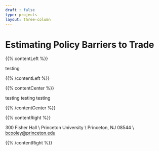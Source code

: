 ```yaml
---
draft : false
type: projects
layout: three-column
---
```


<div class="hero-image">
  <div class="hero-text">
    <h1>Estimating Policy Barriers to Trade</h1>
  </div>
</div>

{{% contentLeft %}}

testing

{{% /contentLeft %}}

{{% contentCenter %}}

testing testing testing

{{% /contentCenter %}}

{{% contentRight %}}

300 Fisher Hall \\
Princeton University \\
Princeton, NJ 08544 \\
[bcooley@princeton.edu](mailto:bcooley@princeton.edu)

{{% /contentRight %}}